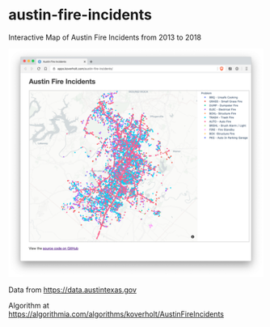# austin-fire-incidents

Interactive Map of Austin Fire Incidents from 2013 to 2018

![Austin Fire Incidents](https://github.com/koverholt/austin-fire-incidents/blob/master/images/austin-fire-incidents.png?raw=true)

Data from https://data.austintexas.gov

Algorithm at https://algorithmia.com/algorithms/koverholt/AustinFireIncidents
